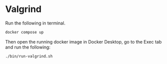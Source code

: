 # Valgrind

Run the following in terminal.

```bash
docker compose up
```

Then open the running docker image in Docker Desktop, go to the Exec tab and run the following:

```bash
./bin/run-valgrind.sh
```
